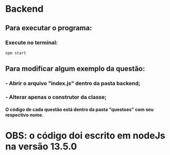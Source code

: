 # Backend

## Para executar o programa:

### Execute no terminal:
```
npm start
```


## Para modificar algum exemplo da questão:

###    - Abrir o arquivo "index.js" dentro da pasta backend;

###    - Alterar apenas o construtor da classe;


#### O código de cada questão está dentro da pasta "questoes" com seu respectivo nome.

# OBS: o código doi escrito em nodeJs na versão 13.5.0